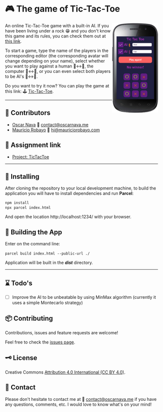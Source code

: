 # 🎮 The game of Tic-Tac-Toe

[<img src="docs/tictactoe.png" align="right" width="30%">](https://oscarnava.me/tictactoe/)

An online Tic-Tac-Toe game with a built-in AI. If you have been living under a rock 😁 and you don't know this game and its rules, you can check them out at [this link](https://en.wikipedia.org/wiki/Tic-tac-toe).

To start a game, type the name of the players in the corresponding editor (the corresponding avatar will change depending on your name), select whether you want to play against a human 👦↔👧, the computer 👧↔🤖, or you can even select both players to be AI's 🤖↔🤖.

Do you want to try it now? You can play the game at this link: 🕹 [Tic-Tac-Toe](https://oscarnava.me/tictactoe/).

---
## 👤 Contributors

- [Oscar Nava](https://github.com/oscarnava) 📧 contact@oscarnava.me
- [Mauricio Robayo](https://github.com/MauricioRobayo) 📧 hi@mauriciorobayo.com

## 🔗 Assignment link

- [Project: TicTacToe](https://www.theodinproject.com/courses/javascript/lessons/tic-tac-toe-javascript)

---

## 🔧 Installing

After cloning the repository to your local development machine, to build the application you will have to install dependencies and run **Parcel**:
```
npm install
npx parcel index.html
```
And open the location http://localhost:1234/ with your browser.

## 🔨 Building the App
Enter on the command line:

`parcel build index.html --public-url ./`

Application will be built in the _**dist**_ directory.

---

## ⌛ Todo's

- [ ] Improve the AI to be unbeatable by using MinMax algorithm (currently it uses a simple Montecarlo strategy)

## 📦 Contributing
Contributions, issues and feature requests are welcome!

Feel free to check the [issues page](https://github.com/oscarnava/Battleship/issues).

## 🗝 License
Creative Commons [Attribution 4.0 International (CC BY 4.0)](https://creativecommons.org/licenses/by/4.0/).

## 📡 Contact

Please don't hesitate to contact me at 📧 [contact@oscarnava.me](mailto:contact@oscarnava.me) if you have any questions, comments, etc. I would love to know what's on your mind!
